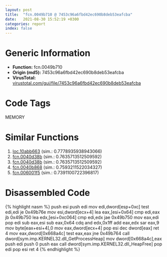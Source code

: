 ```yaml
---
layout: post
title:  "fcn.0049b710 @ 7453c96a6fbd42ec690b8deb53eafcba"
date:   2021-08-30 15:52:19 +0300
categories: report
index: false
---
```


# Generic Information
- **Function:** fcn.0049b710
- **Origin (md5):** 7453c96a6fbd42ec690b8deb53eafcba
- **VirusTotal:** [virustotal.com/gui/file/7453c96a6fbd42ec690b8deb53eafcba][virustotal_ref]

# Code Tags
<span class="tag" id="MEMORY">MEMORY</span>


# Similar Functions

1. [loc.10abb663][similar_1_ref] (sim.: 0.7778935938943066)
2. [fcn.0040d38b][similar_2_ref] (sim.: 0.7635713512509592)
3. [fcn.0040d38b][similar_3_ref] (sim.: 0.7635713512509592)
4. [fcn.0040b868][similar_4_ref] (sim.: 0.7593211522034327)
5. [fcn.006001f5][similar_5_ref] (sim.: 0.7391100722396817)


# Disassembled Code

{% highlight nasm %}
push esi
push edi
mov edi,dword[esp+0xc]
test edi,edi
je 0x49b76e
mov esi,dword[ecx+4]
lea eax,[esi+0x64]
cmp edi,eax
jb 0x49b750
lea edx,[esi+0xc064]
cmp edi,edx
jae 0x49b750
mov eax,edi
pop edi
sub eax,esi
sub eax,0x64
cdq
and edx,0x1ff
add eax,edx
sar eax,9
mov byte[eax+esi+4],0
mov eax,dword[ecx+4]
pop esi
dec dword[eax]
ret 4
mov eax,dword[0x668a4c]
test eax,eax
jne 0x49b764
call dword[sym.imp.KERNEL32.dll_GetProcessHeap]
mov dword[0x668a4c],eax
push edi
push 0
push eax
call dword[sym.imp.KERNEL32.dll_HeapFree]
pop edi
pop esi
ret 4
{% endhighlight %}


[similar_1_ref]: /report/loc.10abb663@89dc67d2f980e8488f97b1bf8cb24258
[similar_2_ref]: /report/fcn.0040d38b@6f11dca39a331a6e158b2810d4d8234f
[similar_3_ref]: /report/fcn.0040d38b@fbf34fa6d7da2b8e1de5133a8ca34847
[similar_4_ref]: /report/fcn.0040b868@ba5ec83721de3ca10b3c9583f3b2c6a1
[similar_5_ref]: /report/fcn.006001f5@52d540e8e13e0f0bbb8946b2363a382d
[virustotal_ref]: https://www.virustotal.com/gui/file/7453c96a6fbd42ec690b8deb53eafcba